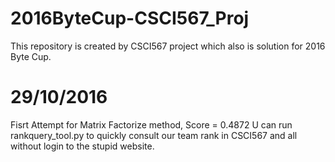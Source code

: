 # 2016ByteCup-CSCI567_Proj
This repository is created by CSCI567 project which also is solution for 2016 Byte Cup.

# 29/10/2016
Fisrt Attempt for Matrix Factorize method, Score = 0.4872
U can run rankquery_tool.py to quickly consult our team rank in CSCI567 and all without login to the stupid website.
